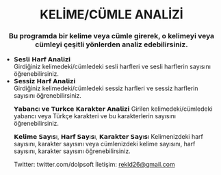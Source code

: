 <h1 align="center">KELİME/CÜMLE ANALİZİ </h1>
<h3 align="center">Bu programda bir kelime veya cümle girerek, o kelimeyi veya cümleyi çeşitli yönlerden analiz edebilirsiniz.</h3>


<ul>
  <li>𝗦𝗲𝘀𝗹𝗶 𝗛𝗮𝗿𝗳 𝗔𝗻𝗮𝗹𝗶𝘇𝗶 </li>
   <des>Girdiğiniz kelimedeki/cümledeki sesli harfleri ve sesli harflerin sayısını öğrenebilirsiniz.</des>
   
  <li>𝗦𝗲𝘀𝘀𝗶𝘇 𝗛𝗮𝗿𝗳 𝗔𝗻𝗮𝗹𝗶𝘇𝗶</li>
  <des>Girdiğiniz kelimedeki/cümledeki sessiz harfleri ve sessiz harflerin sayısını öğrenebilirsiniz.</des>

𝗬𝗮𝗯𝗮𝗻𝗰ı 𝘃𝗲 𝗧𝘂𝗿𝗸𝗰𝗲 𝗞𝗮𝗿𝗮𝗸𝘁𝗲𝗿 𝗔𝗻𝗮𝗹𝗶𝘇𝗶
Girilen kelimedeki/cümledeki yabancı veya Türkçe karakteri ve bu karakterlerin sayısını öğrenebilirsiniz.

𝗞𝗲𝗹𝗶𝗺𝗲 𝗦𝗮𝘆ı𝘀ı, 𝗛𝗮𝗿𝗳 𝗦𝗮𝘆ı𝘀ı, 𝗞𝗮𝗿𝗮𝗸𝘁𝗲𝗿 𝗦𝗮𝘆ı𝘀ı
Kelimenizdeki harf sayısını, karakter sayısını veya cümlenizdeki kelime sayısını, harf sayısını, karakter sayısını öğrenebilirsiniz.

Twitter: twitter.com/dolpsoft
İletişim: rekld26@gmail.com

